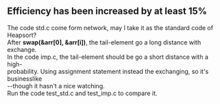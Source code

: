 ## Efficiency has been increased by at least 15%
The code std.c come form network, may I take it as the standard code of Heapsort?  
After **swap(&arr[0], &arr[i])**, the tail-element go a long distance with exchange.  
In the code imp.c, the tail-element should be go a short distance with a high-  
probability. Using assignment statement instead the exchanging, so it's businesslike  
--though it hasn't a nice watching.  
Run the code test_std.c and test_imp.c to compare it.
